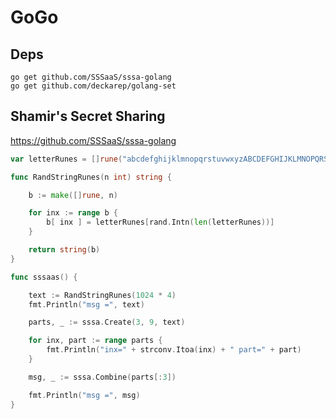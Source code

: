 # GoGo

## Deps

```shell
go get github.com/SSSaaS/sssa-golang
go get github.com/deckarep/golang-set
```

## Shamir's Secret Sharing

https://github.com/SSSaaS/sssa-golang

```go
var letterRunes = []rune("abcdefghijklmnopqrstuvwxyzABCDEFGHIJKLMNOPQRSTUVWXYZ")

func RandStringRunes(n int) string {

	b := make([]rune, n)

	for inx := range b {
		b[ inx ] = letterRunes[rand.Intn(len(letterRunes))]
	}

	return string(b)
}

func sssaas() {

	text := RandStringRunes(1024 * 4)
	fmt.Println("msg =", text)

	parts, _ := sssa.Create(3, 9, text)

	for inx, part := range parts {
		fmt.Println("inx=" + strconv.Itoa(inx) + " part=" + part)
	}

	msg, _ := sssa.Combine(parts[:3])

	fmt.Println("msg =", msg)
}

```